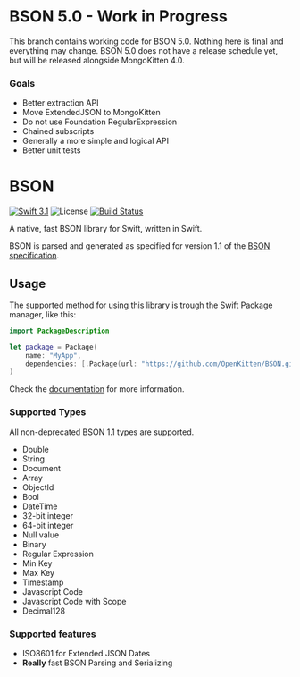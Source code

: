 # BSON 5.0 - Work in Progress

This branch contains working code for BSON 5.0. Nothing here is final and everything may change. BSON 5.0 does not have a release schedule yet, but will be released alongside MongoKitten 4.0.

### Goals

- Better extraction API
- Move ExtendedJSON to MongoKitten
- Do not use Foundation RegularExpression
- Chained subscripts
- Generally a more simple and logical API
- Better unit tests

# BSON

[![Swift 3.1](https://img.shields.io/badge/swift-3.1-orange.svg)](https://swift.org)
![License](https://img.shields.io/github/license/openkitten/mongokitten.svg)
[![Build Status](https://api.travis-ci.org/OpenKitten/BSON.svg?branch=bson4)](https://travis-ci.org/OpenKitten/BSON)


A native, fast BSON library for Swift, written in Swift.

BSON is parsed and generated as specified for version 1.1 of the [BSON specification](http://bsonspec.org/spec.html).

## Usage

The supported method for using this library is trough the Swift Package manager, like this:

```swift
import PackageDescription

let package = Package(
    name: "MyApp",
    dependencies: [.Package(url: "https://github.com/OpenKitten/BSON.git", majorVersion: 4)]
)
```

Check the [documentation](http://docs.openkitten.org/bson/) for more information.

### Supported Types

All non-deprecated BSON 1.1 types are supported.

- Double
- String
- Document
- Array
- ObjectId
- Bool
- DateTime
- 32-bit integer
- 64-bit integer
- Null value
- Binary
- Regular Expression
- Min Key
- Max Key
- Timestamp
- Javascript Code
- Javascript Code with Scope
- Decimal128

### Supported features

- ISO8601 for Extended JSON Dates
- **Really** fast BSON Parsing and Serializing